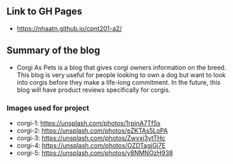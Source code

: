 ## Link to GH Pages
- https://nhaatn.github.io/cpnt201-a2/

## Summary of the blog
- Corgi As Pets is a blog that gives corgi owners information on the breed. This blog is very useful for people looking to own a dog but want to look into corgis before they make a life-long commitment. In the future, this blog will have product reviews specifically for corgis.

### Images used for project
- corgi-1: https://unsplash.com/photos/1rpinA7Tf5s
- corgi-2: https://unsplash.com/photos/eZKTAs5LoPA
- corgi-3: https://unsplash.com/photos/Zwvxj3ytTHc
- corgi-4: https://unsplash.com/photos/OZDTagjGj7E
- corgi-5: https://unsplash.com/photos/y8NMNOzH938
